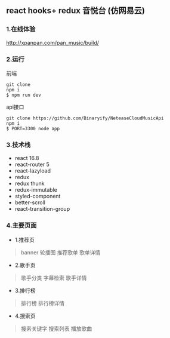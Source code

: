 ## react hooks+ redux 音悦台 (仿网易云)
### 1.在线体验
http://xpanpan.com/pan_music/build/

### 2.运行
前端
```shell
git clone 
npm i 
$ npm run dev
```
api接口 
```shell
git clone https://github.com/Binaryify/NeteaseCloudMusicApi
npm i 
$ PORT=3300 node app
```
### 3.技术栈
- react 16.8
- react-router 5
- react-lazyload 
- redux
- redux thunk
- redux-immutable
- styled-component
- better-scroll
- react-transition-group

### 4.主要页面

- 1.推荐页
> banner 轮播图
> 推荐歌单
> 歌单详情
- 2.歌手页
> 歌手分类 字幕检索 歌手详情
- 3.排行榜
> 排行榜 排行榜详情
- 4.搜索页
> 搜索关键字 搜索列表 播放歌曲
